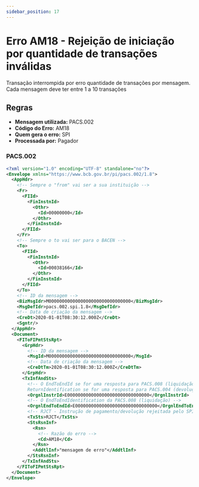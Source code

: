 ```yaml
---
sidebar_position: 17
---
```


# Erro AM18 - Rejeição de iniciação por quantidade de transações inválidas

Transação interrompida por erro quantidade de transações por mensagem. Cada mensagem deve ter entre 1 a 10 transações

## Regras

- **Mensagem utilizada:** PACS.002
- **Código do Erro:** AM18
- **Quem gera o erro:** SPI
- **Processada por:** Pagador

### PACS.002

```xml
<?xml version="1.0" encoding="UTF-8" standalone="no"?>
<Envelope xmlns="https://www.bcb.gov.br/pi/pacs.002/1.8">
  <AppHdr>
    <!-- Sempre o "from" vai ser a sua instituição -->
    <Fr>
      <FIId>
        <FinInstnId>
          <Othr>
            <Id>00000000</Id>
          </Othr>
        </FinInstnId>
      </FIId>
    </Fr>
    <!-- Sempre o to vai ser para o BACEN -->
    <To>
      <FIId>
        <FinInstnId>
          <Othr>
            <Id>00038166</Id>
          </Othr>
        </FinInstnId>
      </FIId>
    </To>
    <!-- ID da mensagem -->
    <BizMsgIdr>M0000000000000000000000000000000</BizMsgIdr>
    <MsgDefIdr>pacs.002.spi.1.8</MsgDefIdr>
    <!-- Data de criação da mensagem -->
    <CreDt>2020-01-01T08:30:12.000Z</CreDt>
    <Sgntr/>
  </AppHdr>
  <Document>
    <FIToFIPmtStsRpt>
      <GrpHdr>
        <!-- ID da mensagem -->
        <MsgId>M0000000000000000000000000000000</MsgId>
        <!-- Data de criação da mensagem -->
        <CreDtTm>2020-01-01T08:30:12.000Z</CreDtTm>
      </GrpHdr>
      <TxInfAndSts>
        <!-- O EndToEndId se for uma resposta para PACS.008 (liquidação) ou
        ReturnIdentification se for uma resposta para PACS.004 (devolução)  -->
        <OrgnlInstrId>E0000000000000000000000000000000</OrgnlInstrId>
        <!-- O EndToEndIdentification da PACS.008 (liquidação) -->
        <OrgnlEndToEndId>E0000000000000000000000000000000</OrgnlEndToEndId>
        <!-- RJCT - Instrução de pagamento/devolução rejeitada pelo SPI / participante do usuário recebedor por erro de negócio  -->
        <TxSts>RJCT</TxSts>
        <StsRsnInf>	
          <Rsn>
            <!-- Razão do erro -->
            <Cd>AM18</Cd>
          </Rsn>
          <AddtlInf>"mensagem de erro"</AddtlInf>
        </StsRsnInf>	
      </TxInfAndSts>
    </FIToFIPmtStsRpt>
  </Document>
</Envelope>
```